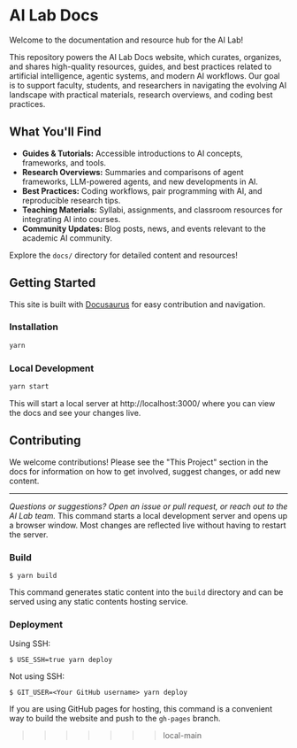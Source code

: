 # AI Lab Docs

Welcome to the documentation and resource hub for the AI Lab!

This repository powers the AI Lab Docs website, which curates, organizes, and shares high-quality resources, guides, and best practices related to artificial intelligence, agentic systems, and modern AI workflows. Our goal is to support faculty, students, and researchers in navigating the evolving AI landscape with practical materials, research overviews, and coding best practices.

## What You'll Find
- **Guides & Tutorials:** Accessible introductions to AI concepts, frameworks, and tools.
- **Research Overviews:** Summaries and comparisons of agent frameworks, LLM-powered agents, and new developments in AI.
- **Best Practices:** Coding workflows, pair programming with AI, and reproducible research tips.
- **Teaching Materials:** Syllabi, assignments, and classroom resources for integrating AI into courses.
- **Community Updates:** Blog posts, news, and events relevant to the academic AI community.

Explore the `docs/` directory for detailed content and resources!

## Getting Started
This site is built with [Docusaurus](https://docusaurus.io/) for easy contribution and navigation.

### Installation
```bash
yarn
```

### Local Development
```bash
yarn start
```

This will start a local server at http://localhost:3000/ where you can view the docs and see your changes live.

## Contributing
We welcome contributions! Please see the "This Project" section in the docs for information on how to get involved, suggest changes, or add new content.

---

_Questions or suggestions? Open an issue or pull request, or reach out to the AI Lab team._
This command starts a local development server and opens up a browser window. Most changes are reflected live without having to restart the server.

### Build

```
$ yarn build
```

This command generates static content into the `build` directory and can be served using any static contents hosting service.

### Deployment

Using SSH:

```
$ USE_SSH=true yarn deploy
```

Not using SSH:

```
$ GIT_USER=<Your GitHub username> yarn deploy
```

If you are using GitHub pages for hosting, this command is a convenient way to build the website and push to the `gh-pages` branch.
>>>>>>> local-main
